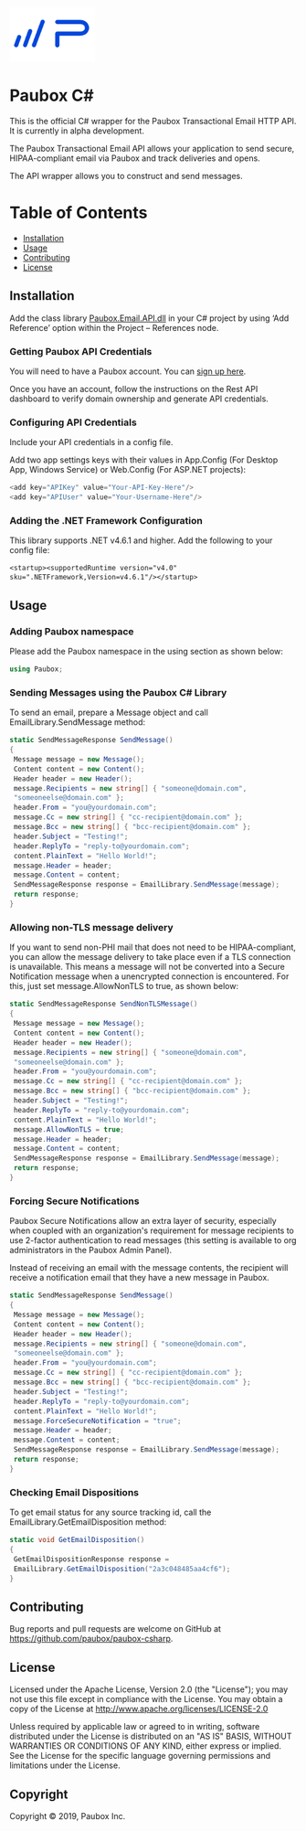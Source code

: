 <img src="https://github.com/Paubox/paubox-csharp/raw/master/paubox_logo.png" alt="Paubox" width="150px">

# Paubox C#
This is the official C# wrapper for the Paubox Transactional Email HTTP API. It is currently in alpha development.

The Paubox Transactional Email API allows your application to send secure, HIPAA-compliant email via Paubox and track deliveries and opens.

The API wrapper allows you to construct and send messages.

# Table of Contents
* [Installation](#installation)
*  [Usage](#usage)
*  [Contributing](#contributing)
*  [License](#license)


<a name="#installation"></a>
## Installation
Add the class library [Paubox.Email.API.dll](lib/Paubox.Email.API.dll) in your C# project by using ‘Add Reference’ option within the Project – References node.

### Getting Paubox API Credentials
You will need to have a Paubox account. You can [sign up here](https://www.paubox.com/join/see-pricing?unit=messages).

Once you have an account, follow the instructions on the Rest API dashboard to verify domain ownership and generate API credentials.

### Configuring API Credentials
Include your API credentials in a config file.

Add two app settings keys with their values in App.Config (For Desktop App,
Windows Service) or Web.Config (For ASP.NET projects):

```csharp
<add key="APIKey" value="Your-API-Key-Here"/>
<add key="APIUser" value="Your-Username-Here"/>
```

### Adding the .NET Framework Configuration
This library supports .NET v4.6.1 and higher. Add the following to your config file:

```
<startup><supportedRuntime version="v4.0" sku=".NETFramework,Version=v4.6.1"/></startup>
```
<a name="#usage"></a>
## Usage

### Adding Paubox namespace

Please add the Paubox namespace in the using section as shown below:

```csharp
using Paubox;
```

### Sending Messages using the Paubox C# Library

To send an email, prepare a Message object and call EmailLibrary.SendMessage method:

```csharp
static SendMessageResponse SendMessage()
{
 Message message = new Message();
 Content content = new Content();
 Header header = new Header();
 message.Recipients = new string[] { "someone@domain.com",
 "someoneelse@domain.com" };
 header.From = "you@yourdomain.com";
 message.Cc = new string[] { "cc-recipient@domain.com" };
 message.Bcc = new string[] { "bcc-recipient@domain.com" };
 header.Subject = "Testing!";
 header.ReplyTo = "reply-to@yourdomain.com";
 content.PlainText = "Hello World!";
 message.Header = header;
 message.Content = content;
 SendMessageResponse response = EmailLibrary.SendMessage(message);
 return response;
}
```

### Allowing non-TLS message delivery
If you want to send non-PHI mail that does not need to be HIPAA-compliant, you can
allow the message delivery to take place even if a TLS connection is unavailable. This
means a message will not be converted into a Secure Notification message when a unencrypted
connection is encountered. For this, just set message.AllowNonTLS to true, as
shown below:

```csharp
static SendMessageResponse SendNonTLSMessage()
{
 Message message = new Message();
 Content content = new Content();
 Header header = new Header();
 message.Recipients = new string[] { "someone@domain.com",
 "someoneelse@domain.com" };
 header.From = "you@yourdomain.com";
 message.Cc = new string[] { "cc-recipient@domain.com" };
 message.Bcc = new string[] { "bcc-recipient@domain.com" };
 header.Subject = "Testing!";
 header.ReplyTo = "reply-to@yourdomain.com";
 content.PlainText = "Hello World!";
 message.AllowNonTLS = true;
 message.Header = header;
 message.Content = content;
 SendMessageResponse response = EmailLibrary.SendMessage(message);
 return response;
}
```

### Forcing Secure Notifications
Paubox Secure Notifications allow an extra layer of security, especially when coupled with an organization's requirement for message recipients to use 2-factor authentication to read messages (this setting is available to org administrators in the Paubox Admin Panel).

Instead of receiving an email with the message contents, the recipient will receive a notification email that they have a new message in Paubox.


```csharp
static SendMessageResponse SendMessage()
{
 Message message = new Message();
 Content content = new Content();
 Header header = new Header();
 message.Recipients = new string[] { "someone@domain.com",
 "someoneelse@domain.com" };
 header.From = "you@yourdomain.com";
 message.Cc = new string[] { "cc-recipient@domain.com" };
 message.Bcc = new string[] { "bcc-recipient@domain.com" };
 header.Subject = "Testing!";
 header.ReplyTo = "reply-to@yourdomain.com";
 content.PlainText = "Hello World!";
 message.ForceSecureNotification = "true";
 message.Header = header;
 message.Content = content;
 SendMessageResponse response = EmailLibrary.SendMessage(message);
 return response;
}
```

### Checking Email Dispositions
To get email status for any source tracking id, call the
EmailLibrary.GetEmailDisposition method:

```csharp
static void GetEmailDisposition()
{
 GetEmailDispositionResponse response =
 EmailLibrary.GetEmailDisposition("2a3c048485aa4cf6");
}
```
<a name="#contributing"></a>
## Contributing

Bug reports and pull requests are welcome on GitHub at https://github.com/paubox/paubox-csharp.

<a name="#license"></a>
## License

Licensed under the Apache License, Version 2.0 (the "License");
you may not use this file except in compliance with the License.
You may obtain a copy of the License at http://www.apache.org/licenses/LICENSE-2.0

Unless required by applicable law or agreed to in writing, software
distributed under the License is distributed on an "AS IS" BASIS,
WITHOUT WARRANTIES OR CONDITIONS OF ANY KIND, either express or implied.
See the License for the specific language governing permissions and
limitations under the License.

## Copyright
Copyright &copy; 2019, Paubox Inc.
